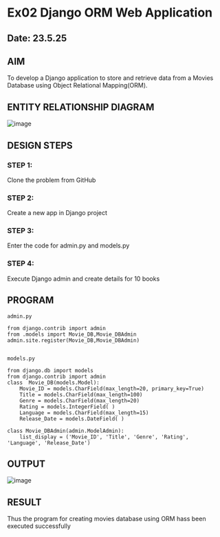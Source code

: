 # Ex02 Django ORM Web Application
## Date: 23.5.25

## AIM
To develop a Django application to store and retrieve data from a Movies Database using Object Relational Mapping(ORM).

## ENTITY RELATIONSHIP DIAGRAM
![image](https://github.com/user-attachments/assets/7510139d-a828-4e44-90fc-738093e0c0c6)



## DESIGN STEPS

### STEP 1:
Clone the problem from GitHub

### STEP 2:
Create a new app in Django project

### STEP 3:
Enter the code for admin.py and models.py

### STEP 4:
Execute Django admin and create details for 10 books

## PROGRAM
```
admin.py

from django.contrib import admin 
from .models import Movie_DB,Movie_DBAdmin 
admin.site.register(Movie_DB,Movie_DBAdmin)


models.py

from django.db import models 
from django.contrib import admin 
class  Movie_DB(models.Model): 
    Movie_ID = models.CharField(max_length=20, primary_key=True) 
    Title = models.CharField(max_length=100) 
    Genre = models.CharField(max_length=20) 
    Rating = models.IntegerField( ) 
    Language = models.CharField(max_length=15) 
    Release_Date = models.DateField( ) 

class Movie_DBAdmin(admin.ModelAdmin): 
    list_display = ('Movie_ID', 'Title', 'Genre', 'Rating', 'Language', 'Release_Date')

```
## OUTPUT

![image](https://github.com/user-attachments/assets/f9d30868-e47d-4c25-8a91-6118926f4468)



## RESULT
Thus the program for creating movies database using ORM hass been executed successfully
